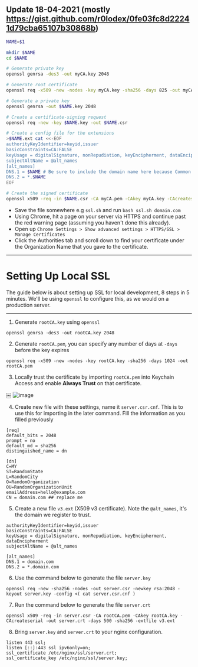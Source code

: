 ## Update 18-04-2021 (mostly https://gist.github.com/r0lodex/0fe03fc8d22241d79cba65107b30868b)

```bash
NAME=$1

mkdir $NAME
cd $NAME

# Generate private key
openssl genrsa -des3 -out myCA.key 2048

# Generate root certificate
openssl req -x509 -new -nodes -key myCA.key -sha256 -days 825 -out myCA.pem

# Generate a private key
openssl genrsa -out $NAME.key 2048

# Create a certificate-signing request
openssl req -new -key $NAME.key -out $NAME.csr

# Create a config file for the extensions
>$NAME.ext cat <<-EOF
authorityKeyIdentifier=keyid,issuer
basicConstraints=CA:FALSE
keyUsage = digitalSignature, nonRepudiation, keyEncipherment, dataEncipherment
subjectAltName = @alt_names
[alt_names]
DNS.1 = $NAME # Be sure to include the domain name here because Common Name is not so commonly honoured by itself
DNS.2 = *.$NAME 
EOF

# Create the signed certificate
openssl x509 -req -in $NAME.csr -CA myCA.pem -CAkey myCA.key -CAcreateserial -out $NAME.crt -days 825 -sha256 -extfile $NAME.ext
```
- Save the file somewhere e.g `ssl.sh` and run `bash ssl.sh domain.com`
- Using Chrome, hit a page on your server via HTTPS and continue past the red warning page (assuming you haven't done this already).
- Open up `Chrome Settings > Show advanced settings > HTTPS/SSL > Manage Certificates`
- Click the Authorities tab and scroll down to find your certificate under the Organization Name that you gave to the certificate.

---

# Setting Up Local SSL
The guide below is about setting up SSL for local development, 8 steps in 5 minutes.
We'll be using `openssl` to configure this, as we would on a production server.

---

1. Generate `rootCA.key` using `openssl`

```
openssl genrsa -des3 -out rootCA.key 2048
```


2. Generate `rootCA.pem`, you can specify any number of days at `-days` before the key expires

```
openssl req -x509 -new -nodes -key rootCA.key -sha256 -days 1024 -out rootCA.pem
```

3. Locally trust the certificate by importing `rootCA.pem` into Keychain Access and enable **Always Trust** on that certificate.

￼
![image](https://user-images.githubusercontent.com/6908558/66054287-470a8a80-e523-11e9-9b70-7ddc3d523a80.png)


4. Create new file with these settings, name it `server.csr.cnf`. This is to use this for importing in the later command. Fill the information as you filled previously

```
[req]
default_bits = 2048
prompt = no
default_md = sha256
distinguished_name = dn

[dn]
C=MY
ST=RandomState
L=RandomCity
O=RandomOrganization
OU=RandomOrganizationUnit
emailAddress=hello@example.com
CN = domain.com ## replace me
```

5. Create a new file `v3.ext` (X509 v3 certificate). Note the `@alt_names`, it's the domain we register to trust.

```
authorityKeyIdentifier=keyid,issuer
basicConstraints=CA:FALSE
keyUsage = digitalSignature, nonRepudiation, keyEncipherment, dataEncipherment
subjectAltName = @alt_names

[alt_names]
DNS.1 = domain.com
DNS.2 = *.domain.com
```

6. Use the command below to generate the file `server.key`

```
openssl req -new -sha256 -nodes -out server.csr -newkey rsa:2048 -keyout server.key -config <( cat server.csr.cnf )
```

7. Run the command below to generate the file `server.crt`

```
openssl x509 -req -in server.csr -CA rootCA.pem -CAkey rootCA.key -CAcreateserial -out server.crt -days 500 -sha256 -extfile v3.ext
```

8. Bring `server.key` and `server.crt` to your nginx configuration.

```
listen 443 ssl;
listen [::]:443 ssl ipv6only=on;
ssl_certificate /etc/nginx/ssl/server.crt;
ssl_certificate_key /etc/nginx/ssl/server.key;
```